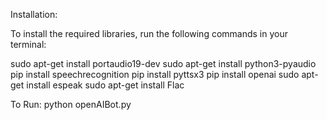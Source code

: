 Installation: 

To install the required libraries, run the following commands in your terminal:

sudo apt-get install portaudio19-dev
sudo apt-get install python3-pyaudio
pip install speechrecognition
pip install pyttsx3
pip install openai
sudo apt-get install espeak
sudo apt-get install Flac

To Run:
python openAIBot.py